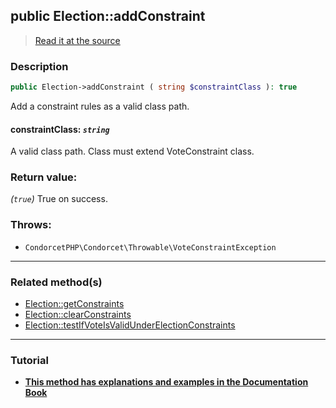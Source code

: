 ## public Election::addConstraint

> [Read it at the source](https://github.com/julien-boudry/Condorcet/blob/master/src/Election.php#L304)

### Description    

```php
public Election->addConstraint ( string $constraintClass ): true
```

Add a constraint rules as a valid class path.
    

#### **constraintClass:** *`string`*   
A valid class path. Class must extend VoteConstraint class.    


### Return value:   

*(`true`)* True on success.



### Throws:   

* ```CondorcetPHP\Condorcet\Throwable\VoteConstraintException```

---------------------------------------

### Related method(s)      

* [Election::getConstraints](/Docs/ApiReferences/Election%20Class/public%20Election--getConstraints.md)    
* [Election::clearConstraints](/Docs/ApiReferences/Election%20Class/public%20Election--clearConstraints.md)    
* [Election::testIfVoteIsValidUnderElectionConstraints](/Docs/ApiReferences/Election%20Class/public%20Election--testIfVoteIsValidUnderElectionConstraints.md)    

---------------------------------------

### Tutorial

* **[This method has explanations and examples in the Documentation Book](https://www.condorcet.io/3.AsPhpLibrary/5.Votes/4.VoteConstraints)**    
